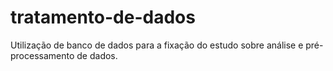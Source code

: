 # tratamento-de-dados
Utilização de banco de dados para a fixação do estudo sobre análise e pré-processamento de dados.

